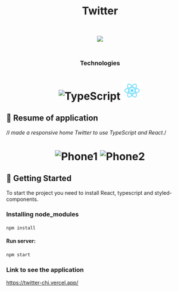 <h1 align="center">Twitter</h1>
<h1 align="center"><img width="150px" src="https://i.imgur.com/cpErgj1.png"><h1>
<h3 align="center">Technologies</h3>
<h1 align="center">
<img alt="TypeScript" width="50px" src="https://user-images.githubusercontent.com/38151364/89708934-a7dbce00-d951-11ea-8ff1-1b7991267c05.png" />
<img alt="React" width="50px" src="https://raw.githubusercontent.com/github/explore/80688e429a7d4ef2fca1e82350fe8e3517d3494d/topics/react/react.png" />
</h1>
  
## :bookmark_tabs: Resume of application

/*I made a responsive home Twitter to use TypeScript and React.*/
<h1 width="100%" align="center">
<img width="170" src="https://imgur.com/dK3irxm.png" alt="Phone1">  
<img width="170" src="https://imgur.com/nP5wMUO.png" alt="Phone2">  
<br>
</h1>

## :mag_right: Getting Started

To start the project you need to install React, typescript and styled-components.

### Installing node_modules

```npm install```

#### Run server: 

```npm start```

### Link to see the application
https://twitter-chi.vercel.app/




